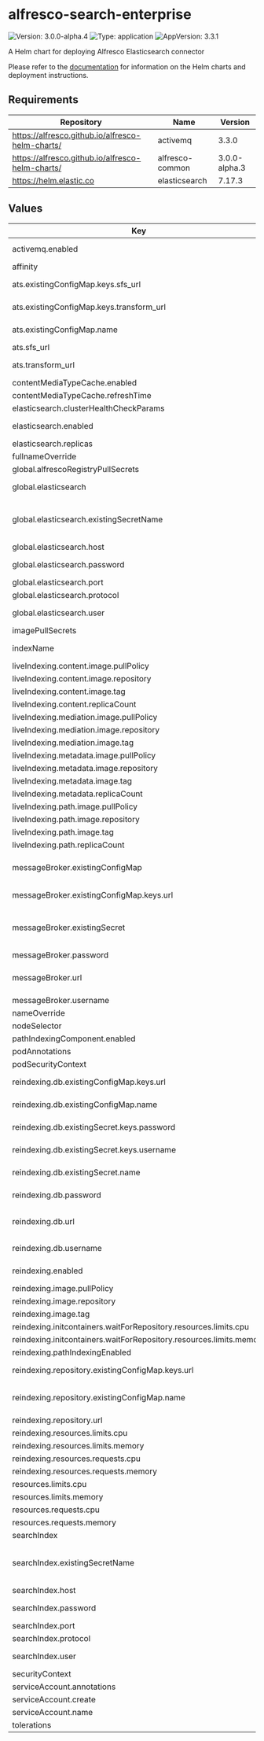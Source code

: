 # alfresco-search-enterprise

![Version: 3.0.0-alpha.4](https://img.shields.io/badge/Version-3.0.0--alpha.4-informational?style=flat-square) ![Type: application](https://img.shields.io/badge/Type-application-informational?style=flat-square) ![AppVersion: 3.3.1](https://img.shields.io/badge/AppVersion-3.3.1-informational?style=flat-square)

A Helm chart for deploying Alfresco Elasticsearch connector

Please refer to the [documentation](https://github.com/Alfresco/acs-deployment/blob/master/docs/helm/README.md) for information on the Helm charts and deployment instructions.

## Requirements

| Repository | Name | Version |
|------------|------|---------|
| https://alfresco.github.io/alfresco-helm-charts/ | activemq | 3.3.0 |
| https://alfresco.github.io/alfresco-helm-charts/ | alfresco-common | 3.0.0-alpha.3 |
| https://helm.elastic.co | elasticsearch | 7.17.3 |

## Values

| Key | Type | Default | Description |
|-----|------|---------|-------------|
| activemq.enabled | bool | `false` | Enable embedded broker - useful when testing this chart in standalone |
| affinity | object | `{}` |  |
| ats.existingConfigMap.keys.sfs_url | string | `"SFS_URL"` | Key within the configmap holding the URL of the alfresco shared filestore |
| ats.existingConfigMap.keys.transform_url | string | `"ATS_URL"` | Key within the configmap holding the URL of the alfresco transform |
| ats.existingConfigMap.name | string | `nil` | Alternatively, provide ATS details via an existing configmap |
| ats.sfs_url | string | `nil` | URL of the alfresco shared filestore |
| ats.transform_url | string | `nil` | URL of the alfresco transform (trouter or tengine-aio) |
| contentMediaTypeCache.enabled | bool | `true` |  |
| contentMediaTypeCache.refreshTime | string | `"0 0 * * * *"` |  |
| elasticsearch.clusterHealthCheckParams | string | `"wait_for_status=yellow&timeout=1s"` |  |
| elasticsearch.enabled | bool | `false` | Enable embedded elasticsearch - useful when using this chart in standalone |
| elasticsearch.replicas | int | `1` |  |
| fullnameOverride | string | `""` |  |
| global.alfrescoRegistryPullSecrets | string | `"quay-registry-secret"` |  |
| global.elasticsearch | object | `{"existingSecretName":null,"host":null,"password":null,"port":null,"protocol":null,"user":null}` | Shared connections details for Elasticsearch/Opensearch cluster |
| global.elasticsearch.existingSecretName | string | `nil` | Alternatively, provide connection details via an existing secret that contains ELASTICSEARCH_USERNAME and ELASTICSEARCH_PASSWORD keys |
| global.elasticsearch.host | string | `nil` | The host where service is available |
| global.elasticsearch.password | string | `nil` | The password required to access the service, if any |
| global.elasticsearch.port | string | `nil` | The port where service is available |
| global.elasticsearch.protocol | string | `nil` | Valid values are http or https |
| global.elasticsearch.user | string | `nil` | The username required to access the service, if any |
| imagePullSecrets | list | `[]` |  |
| indexName | string | `"alfresco"` | Name of the existing search index, usually created by repo |
| liveIndexing.content.image.pullPolicy | string | `"IfNotPresent"` |  |
| liveIndexing.content.image.repository | string | `"quay.io/alfresco/alfresco-elasticsearch-live-indexing-content"` |  |
| liveIndexing.content.image.tag | string | `"3.3.1"` |  |
| liveIndexing.content.replicaCount | int | `1` |  |
| liveIndexing.mediation.image.pullPolicy | string | `"IfNotPresent"` |  |
| liveIndexing.mediation.image.repository | string | `"quay.io/alfresco/alfresco-elasticsearch-live-indexing-mediation"` |  |
| liveIndexing.mediation.image.tag | string | `"3.3.1"` |  |
| liveIndexing.metadata.image.pullPolicy | string | `"IfNotPresent"` |  |
| liveIndexing.metadata.image.repository | string | `"quay.io/alfresco/alfresco-elasticsearch-live-indexing-metadata"` |  |
| liveIndexing.metadata.image.tag | string | `"3.3.1"` |  |
| liveIndexing.metadata.replicaCount | int | `1` |  |
| liveIndexing.path.image.pullPolicy | string | `"IfNotPresent"` |  |
| liveIndexing.path.image.repository | string | `"quay.io/alfresco/alfresco-elasticsearch-live-indexing-path"` |  |
| liveIndexing.path.image.tag | string | `"3.3.1"` |  |
| liveIndexing.path.replicaCount | int | `1` |  |
| messageBroker.existingConfigMap | object | `{"keys":{"url":"BROKER_URL"},"name":null}` | Alternatively, provide message broker connection details via an existing configmap |
| messageBroker.existingConfigMap.keys.url | string | `"BROKER_URL"` | Key within the configmap holding the URL of the message broker |
| messageBroker.existingSecret | object | `{"keys":{"password":"BROKER_PASSWORD","username":"BROKER_USERNAME"},"name":null}` | Provide connection details alternatively via an existing secret that contains BROKER_URL, BROKER_USERNAME and BROKER_PASSWORD keys |
| messageBroker.password | string | `nil` | Broker password |
| messageBroker.url | string | `nil` | Broker URL formatted as per: https://activemq.apache.org/failover-transport-reference |
| messageBroker.username | string | `nil` | Broker username |
| nameOverride | string | `""` |  |
| nodeSelector | object | `{}` |  |
| pathIndexingComponent.enabled | bool | `true` |  |
| podAnnotations | object | `{}` |  |
| podSecurityContext | object | `{}` |  |
| reindexing.db.existingConfigMap.keys.url | string | `"DATABASE_URL"` | Key within the configmap holding the full JDBC url to connect to database service |
| reindexing.db.existingConfigMap.name | string | `nil` | Alternatively, provide database connection details via an existing configmap |
| reindexing.db.existingSecret.keys.password | string | `"DATABASE_PASSWORD"` | Key within the secret holding the database password |
| reindexing.db.existingSecret.keys.username | string | `"DATABASE_USERNAME"` | Key within the secret holding the database username |
| reindexing.db.existingSecret.name | string | `nil` | Alternatively, provide database credentials via an existing secret |
| reindexing.db.password | string | `nil` | The password required to access the service |
| reindexing.db.url | string | `nil` | Provide the full JDBC url to connect to database service e.g.: `jdbc:postgresql://hostname:5432/database` |
| reindexing.db.username | string | `nil` | The username required to access the service |
| reindexing.enabled | bool | `true` | Create the one-shot job to trigger the reindexing of repo contents |
| reindexing.image.pullPolicy | string | `"IfNotPresent"` |  |
| reindexing.image.repository | string | `"quay.io/alfresco/alfresco-elasticsearch-reindexing"` |  |
| reindexing.image.tag | string | `"3.3.1"` |  |
| reindexing.initcontainers.waitForRepository.resources.limits.cpu | string | `"0.25"` |  |
| reindexing.initcontainers.waitForRepository.resources.limits.memory | string | `"10Mi"` |  |
| reindexing.pathIndexingEnabled | bool | `true` |  |
| reindexing.repository.existingConfigMap.keys.url | string | `"REPOSITORY_URL"` | Key within the configmap holding the full url to connect to the alfresco repository |
| reindexing.repository.existingConfigMap.name | string | `nil` | Alternatively, provide repository connection details via an existing configmap |
| reindexing.repository.url | string | `nil` | URL of the Alfresco repository |
| reindexing.resources.limits.cpu | string | `"2"` |  |
| reindexing.resources.limits.memory | string | `"512Mi"` |  |
| reindexing.resources.requests.cpu | string | `"0.5"` |  |
| reindexing.resources.requests.memory | string | `"128Mi"` |  |
| resources.limits.cpu | string | `"2"` |  |
| resources.limits.memory | string | `"2048Mi"` |  |
| resources.requests.cpu | string | `"0.5"` |  |
| resources.requests.memory | string | `"256Mi"` |  |
| searchIndex | object | `{"existingSecretName":null,"host":null,"password":null,"port":null,"protocol":null,"user":null}` | Overrides .Values.global.elasticsearch |
| searchIndex.existingSecretName | string | `nil` | Alternatively, provide connection details via an an existing secret that contains ELASTICSEARCH_USERNAME and ELASTICSEARCH_PASSWORD keys |
| searchIndex.host | string | `nil` | The host where service is available |
| searchIndex.password | string | `nil` | The password required to access the service, if any |
| searchIndex.port | string | `nil` | The port where service is available |
| searchIndex.protocol | string | `nil` | Valid values are http or https |
| searchIndex.user | string | `nil` | The username required to access the service, if any |
| securityContext | object | `{}` |  |
| serviceAccount.annotations | object | `{}` |  |
| serviceAccount.create | bool | `true` |  |
| serviceAccount.name | string | `"alfresco-search-enterprise-sa"` |  |
| tolerations | list | `[]` |  |
